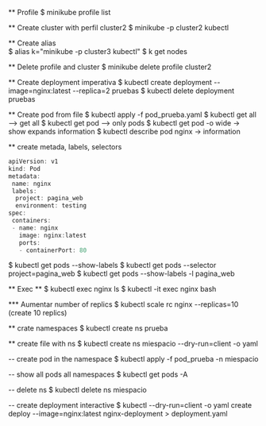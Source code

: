 ** Profile 
$ minikube profile list

** Create cluster with perfil cluster2
$ minikube -p cluster2 kubectl 

** Create alias  
$ alias k="minikube -p cluster3 kubectl"
$ k get nodes

** Delete profile and cluster
$ minikube delete profile cluster2


** Create deployment imperativa
$ kubectl create deployment --image=nginx:latest --replica=2 pruebas
$ kubectl delete deployment pruebas

** Create pod from file 
$ kubectl apply -f pod_prueba.yaml
$ kubectl get all --> get all 
$ kubectl get pod --> only pods 
$ kubectl get pod -o wide  -> show expands information 
$ kubectl describe pod nginx -> information

** create metada, labels, selectors
```java
apiVersion: v1
kind: Pod
metadata: 
 name: nginx
 labels:
  project: pagina_web
  environment: testing
spec:
 containers:
 - name: nginx
   image: nginx:latest
   ports:
   - containerPort: 80
```
$ kubectl get pods --show-labels
$ kubectl get pods --selector project=pagina_web
$ kubectl get pods --show-labels -l pagina_web

** Exec **
$ kubectl exec nginx ls 
$ kubectl -it exec nginx bash


*** Aumentar number of replics 
$ kubectl scale rc nginx --replicas=10 (create 10 replics)

** crate namespaces 
$ kubectl create ns prueba 

** create file with ns
$ kubectl create ns miespacio --dry-run=client -o yaml

-- create pod in the namespace 
$ kubectl apply -f pod_prueba -n miespacio 

-- show all pods all namespaces
$ kubectl get pods -A

-- delete ns
$ kubectl delete ns miespacio

-- create deployment interactive 
$ kubectl --dry-run=client -o yaml create deploy --image=nginx:latest  nginx-deployment > deployment.yaml